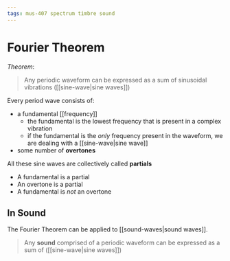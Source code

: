 ```yaml
---
tags: mus-407 spectrum timbre sound
---
```


# Fourier Theorem

_Theorem_:

> Any periodic waveform can be expressed as a sum of sinusoidal vibrations ([[sine-wave|sine waves]])

Every period wave consists of:

- a fundamental [[frequency]]
  - the fundamental is the lowest frequency that is present in a complex vibration
  - if the fundamental is the _only_ frequency present in the waveform, we are dealing with a [[sine-wave|sine wave]]
- some number of **overtones**

All these sine waves are collectively called **partials**

- A fundamental is a partial
- An overtone is a partial
- A fundamental is _not_ an overtone

## In Sound

The Fourier Theorem can be applied to [[sound-waves|sound waves]].

> Any **sound** comprised of a periodic waveform can be expressed as a sum of ([[sine-wave|sine waves]])
